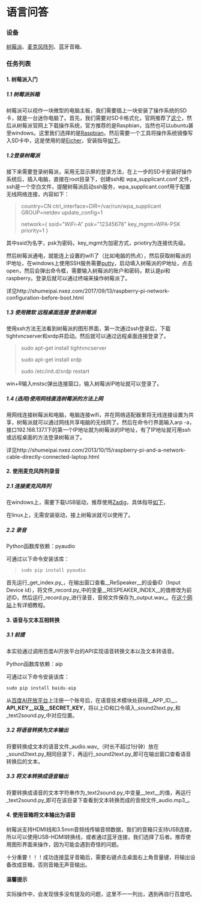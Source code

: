 # 语言问答

### 设备

[树莓派](https://www.raspberrypi.org/)、[麦克风阵列](http://wiki.seeedstudio.com/cn/ReSpeaker_Mic_Array_v2.0/)、蓝牙音箱、



### 任务列表

#### 1.  树莓派入门

##### 1.1 树莓派拆箱

树莓派可以视作一块微型的电脑主板，我们需要插上一块安装了操作系统的SD卡，就是一台迷你电脑了。首先，我们需要对SD卡格式化，官网推荐了[这个](https://www.sdcard.org)，然后从树莓派官网上下载操作系统，官方推荐的是Raspbian，当然也可以ubuntu甚至windows。这里我们选择的是[Raspbian](https://www.raspberrypi.org/downloads/raspbian/)，然后需要一个工具将操作系统镜像写入SD卡中，这是使用的是[Eicher](https://www.balena.io/etcher/)，安装指导[如下](https://www.raspberrypi.org/documentation/installation/installing-images/README.md)。

##### 1.2登录树莓派

接下来需要登录树莓派，采用无显示屏的登录方法，在上一步的SD卡安装好操作系统后，插入电脑，直接在root目录下，创建ssh和 wpa_supplicant.conf 文件，ssh是一个空白文件，提醒树莓派启动ssh服务，wpa_supplicant.conf用于配置无线网络连接，内容如下：

> country=CN
> ctrl_interface=DIR=/var/run/wpa_supplicant GROUP=netdev
> update_config=1
>
> network={
> ssid="WiFi-A"
> psk="12345678"
> key_mgmt=WPA-PSK
> priority=1
> }

其中ssid为名字，psk为密码，key_mgmt为加密方式，priotiry为连接优先级。

然后树莓派通电，就能连上设置的wifi了（比如电脑的热点），然后获取树莓派的IP地址，在windows上使用SSH服务需要[putty](https://www.putty.org)，启动填入树莓派的IP地址，点击open，然后会弹出命令框，需要输入树莓派的账户和密码，默认是pi和raspberry。登录后就可以通过终端来操作树莓派了。

详见http://shumeipai.nxez.com/2017/09/13/raspberry-pi-network-configuration-before-boot.html

##### 1.3 使用微软 远程桌面连接 登录树莓派

使用ssh方法无法看到树莓派的图形界面，第一次通过ssh登录后，下载tightvncserver和xrdp并启动。然后就可以通过远程桌面连接登录了。

> sudo apt-get install tightvncserver
>
> sudo apt-get install xrdp
>
> sudo /etc/init.d/xrdp restart

win+R输入mstsc弹出连接窗口，输入树莓派IP地址就可以登录了。

##### 1.4 (选用)使用网线直连树莓派的方法上网

用网线连接树莓派和电脑，电脑连接wifi，并在网络适配器里将无线连接设置为共享，树莓派就可以通过网线共享电脑的无线网了。然后在命令行界面输入arp -a，接口192.168.137.1下的第一个IP地址就为树莓派的IP地址，有了IP地址就可用ssh或远程桌面的方法登录树莓派了。

详见http://shumeipai.nxez.com/2013/10/15/raspberry-pi-and-a-network-cable-directly-connected-laptop.html



#### 2. 使用麦克风阵列录音

##### 2.1 连接麦克风阵列

在windows上，需要下载USB驱动，推荐使用[Zadig](https://zadig.akeo.ie/)，具体指导[如下](http://wiki.seeedstudio.com/cn/ReSpeaker_Mic_Array_v2.0/#_8)，

在linux上，无需安装驱动，接上树莓派就可以使用了。

##### 2.2 录音

Python函数库依赖：pyaudio

可通过以下命令安装该库：

> ```python
> sudo pip install pyaudio
> ```

首先运行_get_index.py_，在输出窗口查看__ReSpeaker__的设备ID（Input Device id），将文件_record.py_中的变量__RESPEAKER_INDEX__的值修改为前述ID，然后运行_record.py_进行录音，音频文件保存为_output.wav_。在[这个网站](http://wiki.seeedstudio.com/cn/ReSpeaker_Mic_Array_v2.0/)上有详细教程。



#### 3. 语音与文本互相转换

##### 3.1 前提

本实验通过调用百度AI开放平台的API实现语音转换文本以及文本转语音。

Python函数库依赖：aip

可通过以下命令安装该库：

```python
sudo pip install baidu-aip
```

从[百度AI开放平台](https://ai.baidu.com/tech/speech)上注册一个账号后，在语音技术模块处获得__APP_ID__、__API_KEY__以及__SECRET_KEY__，将以上ID和口令填入_sound2text.py_和_text2sound.py_中对应位置。

##### 3.2 将语音转换为文本输出

将要转换成文本的语音文件_audio.wav_（时长不超过1分钟）放在_sound2text.py_相同目录下，再运行_sound2text.py_即可在输出窗口查看语音转换后的文本。

##### 3.3 将文本转换成语音输出

将要转换成语音的文本字符串作为_text2sound.py_中变量__text__的值，再运行_text2sound.py_即可在该目录下查看到文本转换而成的音频文件_audio.mp3_。



#### 4. 使用音箱将文本输出为语音

树莓派支持HDMI线和3.5mm音频线传输音频数据，我们的音箱只支持USB连接，所以可以使用USB-HDMI转换线，或者通过蓝牙连接，我们选择了后者。推荐使用图形界面来操作，因为可能会遇到奇怪的问题。

十分重要！！！成功连接蓝牙音箱后，需要右键点击桌面右上角音量键，将输出设备改成音箱，否则音箱无声音输出。



#### 温馨提示

实际操作中，会发现很多没有提及的问题，这里不一一列出，遇到再自行百度吧。

